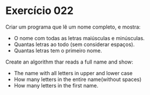 # Exercício 022

Criar um programa que lê um nome completo, e mostra:

- O nome com todas as letras maiúsculas e minúsculas.
- Quantas letras ao todo (sem considerar espaços).
- Quantas letras tem o primeiro nome.

Create an algorithm thar reads a full name and show:

- The name with all letters in upper and lower case
- How many letters in the entire name(without spaces)
- How many letters in the first name.
